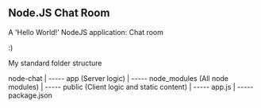 ## Node.JS Chat Room

A 'Hello World!' NodeJS application: Chat room

:)

My standard folder structure

node-chat
    |
    ----- app (Server logic)
    |
    ----- node_modules (All node modules)
    |
    ----- public (Client logic and static content) 
    |
    ----- app.js
    |
    ----- package.json
    